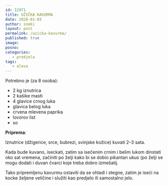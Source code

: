 ```yaml
---
id: 12971
title: UŽIČKA KAVURMA
date: 2020-01-03
author: sneki
layout: post
permalink: /uzicka-kavurma/
published: true
image: 
posno: 
categories:
   - predjela
tags:
   - aleva
---
```

Potrebno je (za 8 osoba):

* 2 kg iznutrica
* 2 kašike masti
* 4 glavice crnog luka
* glavica belog luka
* crvena mlevena paprika
* lovorov list
* so

**Priprema**:

Iznutrice (džigerice, srce, bubrezi, svinjske
kožice) kuvati 2–3 sata. 

Kada bude kuvano, iseckati, zatim sa isečenim crnim i belim lukom dinstati oko
sat vremena, začiniti po želji kako bi se dobio pikantan ukus (po želji se mogu dodati i duvan čvarci koje treba dobro izmešatij. 

Tako pripremljenu kavurmu ostaviti da se ohladi i stegne, zatim je iseći na kocke željene veličine i služiti kao predjelo ili samostalno jelo.

  

